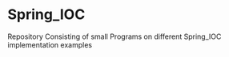 # Spring_IOC
Repository Consisting of small Programs on different Spring_IOC implementation examples
